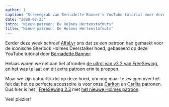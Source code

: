 ```yaml
---
author: 1
caption: "Screengrab van Bernadette Banner's YouTube tutorial voor deze hoed"
date: "2020-02-23"
intro: "Nieuw patroon: De Holmes Hertenstafmuts"
title: "Nieuw patroon: De Holmes Hertenstafmuts"
---
```



Eerder deze week schreef [AlfaLyr](/users/alfalyr) ons dat ze een patroon had gemaakt voor de iconische Sherlock Holmes Deerstalker hoed, gebaseerd op deze YouTube tutorial door [Bernadette Banner](https://www.youtube.com/channel/UCSHtaUm-FjUps090S7crO4Q):

<YouTube id='H24VBFMZJF4' />

Helaas waren we net aan het afronden [de uitrol van v2.2 van FreeSewing](/blog/breanna-measurements-sizes-in-2-2/), en het was te laat om dit extra patroon erin te proppen.

Maar we zijn natuurlijk dol op deze hoed, om nog maar te zwijgen over het feit dat het de perfecte accessoire is voor onze [Carlton](/designs/carlton/) en [Carlita](/designs/carlita/) patronen. Dus hier is het , [FreeSewing 2.3](https://github.com/freesewing/freesewing/releases/tag/v2.2.0) met [het nieuwe Holmes patroon](/designs/holmes/).

Veel plezier!


